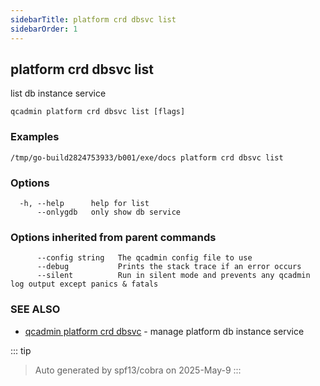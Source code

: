 ```yaml
---
sidebarTitle: platform crd dbsvc list
sidebarOrder: 1
---
```


## platform crd dbsvc list

list db instance service

```
qcadmin platform crd dbsvc list [flags]
```

### Examples

```
/tmp/go-build2824753933/b001/exe/docs platform crd dbsvc list
```

### Options

```
  -h, --help      help for list
      --onlygdb   only show db service
```

### Options inherited from parent commands

```
      --config string   The qcadmin config file to use
      --debug           Prints the stack trace if an error occurs
      --silent          Run in silent mode and prevents any qcadmin log output except panics & fatals
```

### SEE ALSO

* [qcadmin platform crd dbsvc](platform_crd_dbsvc.md)	 - manage platform db instance service

::: tip
>Auto generated by spf13/cobra on 2025-May-9
:::